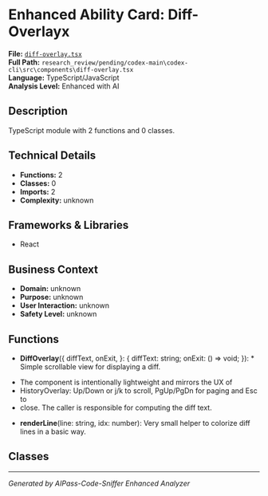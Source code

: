 # Enhanced Ability Card: Diff-Overlayx

**File:** [`diff-overlay.tsx`](file:///research_review/pending/codex-main\codex-cli\src\components\diff-overlay.tsx)  
**Full Path:** `research_review/pending/codex-main\codex-cli\src\components\diff-overlay.tsx`  
**Language:** TypeScript/JavaScript  
**Analysis Level:** Enhanced with AI

## Description

TypeScript module with 2 functions and 0 classes.

## Technical Details

- **Functions:** 2
- **Classes:** 0
- **Imports:** 2
- **Complexity:** unknown


## Frameworks & Libraries

- React



## Business Context

- **Domain:** unknown
- **Purpose:** unknown
- **User Interaction:** unknown
- **Safety Level:** unknown






## Functions

- **DiffOverlay**({
  diffText,
  onExit,
}: {
  diffText: string;
  onExit: () => void;
}): * Simple scrollable view for displaying a diff.
 * The component is intentionally lightweight and mirrors the UX of
 * HistoryOverlay: Up/Down or j/k to scroll, PgUp/PgDn for paging and Esc to
 * close. The caller is responsible for computing the diff text.
- **renderLine**(line: string, idx: number): Very small helper to colorize diff lines in a basic way.

## Classes



---
*Generated by AIPass-Code-Sniffer Enhanced Analyzer*
